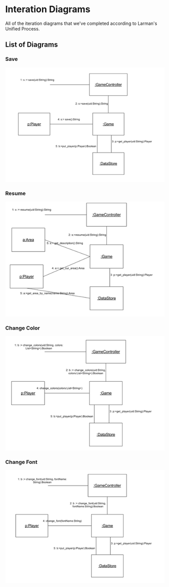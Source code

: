 Interation Diagrams
===================

All of the iteration diagrams that we've completed according to Larman's Unified
Process.

## List of Diagrams

### Save
![Save](save.png)

### Resume
![Resume](resume.png)

### Change Color
![Change Color](change_color.png)

### Change Font
![Change Font](change_font.png)

